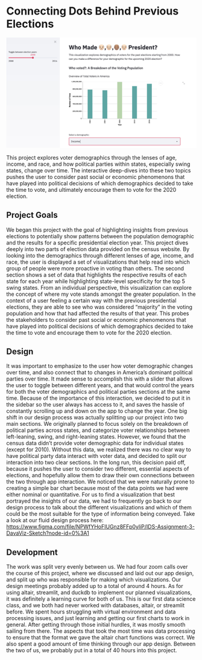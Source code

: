 # Connecting Dots Behind Previous Elections

![A screenshot of your application. Could be a GIF.](screenshot.jpg)

This project explores voter demographics through the lenses of age, income, and race, and how political parties within states, especially swing states, change over time. The interactive deep-dives into these two topics pushes the user to consider past social or economic phenomenons that have played into political decisions of which demographics decided to take the time to vote, and ultimately encourage them to vote for the 2020 election.

## Project Goals

We began this project with the goal of highlighting insights from previous elections to potentially show patterns between the population demographic and the results for a specific presidential election year. This project dives deeply into two parts of election data provided on the census website. By looking into the demographics through different lenses of age, income, and race, the user is displayed a set of visualizations that help read into which group of people were more proactive in voting than others. The second section shows a set of data that highlights the respective results of each state for each year while highlighting state-level specificity for the top 5 swing states. From an individual perspective, this visualization can explore the concept of where my vote stands amongst the greater population. In the context of a user feeling a certain way with the previous presidential elections, they are able to see who was considered “majority” in the voting population and how that had affected the results of that year. This probes the stakeholders to consider past social or economic phenomenons that have played into political decisions of which demographics decided to take the time to vote and encourage them to vote for the 2020 election.

## Design

It was important to emphasize to the user how voter demographic changes over time, and also connect that to changes in America’s dominant political parties over time. It made sense to accomplish this with a slider that allows the user to toggle between different years, and that would control the years for both the voter demographics and political parties sections at the same time. Because of the importance of this interaction, we decided to put it in the sidebar so the user always has access to it, and saves the hassle of constantly scrolling up and down on the app to change the year. 
One big shift in our design process was actually splitting up our project into two main sections. We originally planned to focus solely on the breakdown of political parties across states, and categorize voter relationships between left-leaning, swing, and right-leaning states. However, we found that the census data didn’t provide voter demographic data for individual states (except for 2010). Without this data, we realized there was no clear way to have political party data interact with voter data, and decided to split our interaction into two clear sections. In the long run, this decision paid off, because it pushes the user to consider two different, essential aspects of elections, and hopefully allow them to draw their own connections between the two through app interaction.
We noticed that we were naturally prone to creating a simple bar chart because most of the data points we had were either nominal or quantitative. For us to find a visualization that best portrayed the insights of our data, we had to frequently go back to our design process to talk about the different visualizations and which of them could be the most suitable for the type of information being conveyed.
Take a look at our fluid design process here: https://www.figma.com/file/NPWfYHoFIUGnz8FFp0yliP/IDS-Assignment-3-DavaViz-Sketch?node-id=0%3A1

## Development

The work was split very evenly between us. We had four zoom calls over the course of this project, where we discussed and laid out our app design, and split up who was responsible for making which visualizations. Our design meetings probably added up to a total of around 4 hours. As for using altair, streamlit, and duckdb to implement our planned visualizations, it was definitely a learning curve for both of us. This is our first data science class, and we both had never worked with databases, altair, or streamlit before. We spent hours struggling with virtual environment and data processing issues, and just learning and getting our first charts to work in general. After getting through those initial hurdles, it was mostly smooth sailing from there. The aspects that took the most time was data processing to ensure that the format we gave the altair chart functions was correct. We also spent a good amount of time thinking through our app design. Between the two of us, we probably put in a total of 40 hours into this project. 
